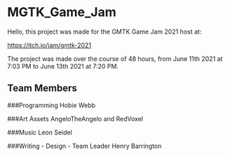 # MGTK_Game_Jam
 
Hello, this project was made for the GMTK Game Jam 2021 host at: 

https://itch.io/jam/gmtk-2021

The project was made over the course of 48 hours, from June 11th 2021 at 7:03 PM to June 13th 2021 at 7:20 PM. 

## Team Members

###Programming
Hobie Webb

###Art Assets
AngeloTheAngelo and RedVoxel

###Music
Leon Seidel

###Writing - Design - Team Leader
Henry Barrington
